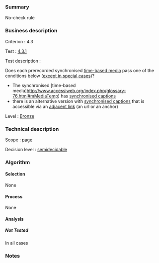 ### Summary

No-check rule

### Business description

Criterion : 4.3

Test : [4.3.1](http://www.accessiweb.org/index.php/accessiweb-22-english-version.html#test-4-3-1)

Test description :

Does each prerecorded synchronised [time-based media](http://www.accessiweb.org/index.php/glossary-76.html#mMediaTemp) pass one of the conditions below ([except in special cases](http://www.accessiweb.org/index.php/glossary-76.html#cpCrit4- "Special cases for criterion 4.3"))?

-   The synchronised [time-based media]http://www.accessiweb.org/index.php/glossary-76.html#mMediaTemp)
    has [synchronised captions](http://www.accessiweb.org/index.php/glossary-76.html#mSsTitreSynchro)
-   there is an alternative version with [synchronised captions](http://www.accessiweb.org/index.php/glossary-76.html#mSsTitreSynchro) that is accessible via an [adjacent link](http://www.accessiweb.org/index.php/glossary-76.html#mLienAdj) (an url or an anchor)

Level : [Bronze](/en/category/rules-design/accessiweb-11/level/bronze)

### Technical description

Scope : [page](/en/category/rules-design/accessiweb-11/scope/page)

Decision level :
[semidecidable](/en/category/rules-design/accessiweb-11/decision-level/semidecidable)

### Algorithm

#### Selection

None

#### Process

None

#### Analysis

##### Not Tested

In all cases

### Notes


